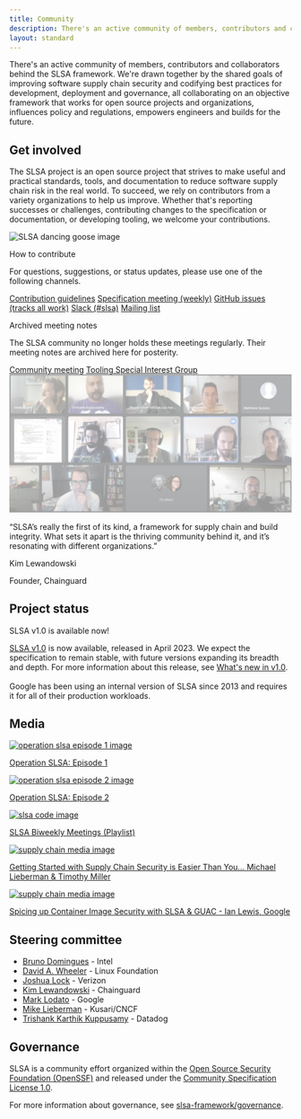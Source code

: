 ```yaml
---
title: Community
description: There's an active community of members, contributors and collaborators behind the SLSA framework. We're drawn together by the shared goals of improving software supply chain security and codifying best practices for development, deployment and governance, all collaborating on an objective framework that works for open source projects and organizations, influences policy and regulations, empowers engineers and builds for the future. Learn about and get involved in the SLSA community.
layout: standard
---
```


There's an active community of members, contributors and collaborators behind
the SLSA framework. We're drawn together by the shared goals of improving
software supply chain security and codifying best practices for development,
deployment and governance, all collaborating on an objective framework that
works for open source projects and organizations, influences policy and
regulations, empowers engineers and builds for the future.

<section class="section bg-white flex flex-col justify-center items-center">
    <div class="wrapper inner w-full">

<div class="flex flex-wrap md:flex-nowrap gap-4">
<div>
<div class="h2 -mt-16 mb-8">

## Get involved

</div>

The SLSA project is an open source project that strives to make useful and
practical standards, tools, and documentation to reduce software supply chain
risk in the real world. To succeed, we rely on contributors from a variety
organizations to help us improve. Whether that's reporting successes or
challenges, contributing changes to the specification or documentation, or
developing tooling, we welcome your contributions.

</div>

<img src="images/slsa-dancing-goose-logo.svg" alt="SLSA dancing goose image">

</div>
        <div class="flex flex-wrap w-6/7 mt-8 mx-auto md:-ml-5 clear-both">
            <div class="w-full md:w-1/2 getting_started_card md:pl-5 lg:mb-0 mb-8">
                <div class="bg-pastel-green h-full rounded-lg p-10">
                    <p class="h4 font-semibold mb-6">How to contribute</p>
                    <p>For questions, suggestions, or status updates, please use one of the following channels.</p>
                    <a target="_blank" href="https://github.com/slsa-framework/slsa/blob/main/CONTRIBUTING.md" class="cta-link mt-6 font-semibold h5">Contribution guidelines</a>
                    <a target="_blank" href="notes/specification" class="cta-link mt-6 font-semibold h5">Specification meeting (weekly)</a>
                    <a target="_blank" href="https://github.com/slsa-framework/slsa/issues" class="cta-link mt-6 font-semibold h5">GitHub issues (tracks all work)</a>
                    <a target="_blank" href="https://slack.openssf.org/" class="cta-link mt-6 font-semibold h5" title="#slsa">Slack (#slsa)</a>
                    <a target="_blank" href="https://groups.google.com/g/slsa-discussion" class="cta-link mt-6 font-semibold h5">Mailing list</a>
                </div>
            </div>
     <div class="w-full md:w-1/2 getting_started_card md:pl-5 lg:mb-0 mb-8">
                <div class="bg-pastel-green h-full rounded-lg p-10">
                    <p class="h4 font-semibold mb-6">Archived meeting notes</p>
                    <p>The SLSA community no longer holds these meetings regularly. Their meeting notes are archived here for posterity.</p>
                    <a href="notes/community" class="cta-link mt-6 font-semibold h5">Community meeting</a>
                    <a href="notes/tooling" class="cta-link mt-6 font-semibold h5">Tooling Special Interest Group</a>
                </div>
            </div>
        </div>
    </div>
</section>
<section class="section relative bg-green-transparent flex justify-center items-center overflow-hidden">
    <img class="object-cover absolute w-full h-full z-0" src="images/community-bg.png" alt="Community background image">
    <div class="wrapper">
        <div class="bg-light-green h-full rounded-lg p-10 relative z-1 lg:w-2/3 mx-auto">
            <p class="font-bold h3 mb-6">“SLSA’s really the first of its kind, a framework for supply chain and build integrity. What sets it apart is the thriving community behind it, and it’s resonating with different organizations.”</p>
            <p class="font-semibold h4 mb-0.5">Kim Lewandowski</p>
            <p class="font-regular">Founder, Chainguard</p>
        </div>
    </div>
</section>
<section class="section bg-green-dark flex justify-center items-center">
    <div class="wrapper inner w-full">
        <div class="md:flex justify-between items-start text-white">
            <div class="text w-full md:w-1/3">
<div class="h2 p-0 -mt-16 mb-8 md:mb-0">

## Project status

</div>
            </div>
            <div class="w-full md:w-1/2">
                <div class="rounded-lg text-green p-5 border border-green-400 inline-block mb-8 h4">SLSA v1.0 is available now!</div>
                <p>
                <a href="spec/v1.0/">SLSA v1.0</a> is now available, released in April 2023.
                We expect the specification to remain stable, with future versions expanding its breadth and depth.
                For more information about this release, see <a href="/spec/v1.0/whats-new">What's new in v1.0</a>.
                <br><br>
Google has been using an internal version of SLSA since 2013 and requires it for all of their production workloads.</p>
            </div>
        </div>
    </div>
</section>
<section class="section bg-pastel-green">
    <div class="wrapper inner w-full">
        <div class="flex flex-col justify-center items-center mb-8 w-2/3 mx-auto md:pl-5">
<div class="h2 -mt-16 -mb-4">

## Media

</div>
        </div>
        <div class="flex flex-wrap justify-start items-start mb-16 md:-ml-5">
            <a href="https://youtu.be/S_MXbt0p_pg" class="w-full lg:w-1/2 md:pl-5 pb-16">
                <img class="mx-auto w-full" src="https://img.youtube.com/vi/S_MXbt0p_pg/0.jpg" alt="operation slsa episode 1 image">
                <p class="text-green-darker font-bold h5 mt-4">Operation SLSA: Episode 1</p>
            </a>
            <a href="https://youtu.be/DNCrK22uE4U" class="w-full lg:w-1/2 md:pl-5 pb-16">
                <img class="mx-auto w-full" src="https://img.youtube.com/vi/DNCrK22uE4U/0.jpg" alt="operation slsa episode 2 image">
                <p class="text-green-darker font-bold h5 mt-4">Operation SLSA: Episode 2</p>
            </a>
            <a href="https://youtube.com/playlist?list=PLVl2hFL_zAh9sw-wib4W6A14i6DnBTod7" class="w-full lg:w-1/2 md:pl-5">
                <img class="mx-auto w-full" src="https://img.youtube.com/vi/DxAyP1QVYXc/0.jpg" alt="slsa code image">
                <p class="text-green-darker font-bold h5 mt-4">SLSA Biweekly Meetings (Playlist)</p>
            </a>
            <a href="https://youtu.be/aS_FKrCLh8o" class="w-full lg:w-1/2 md:pl-5">
                <img class="mx-auto w-full" src="https://img.youtube.com/vi/aS_FKrCLh8o/0.jpg" alt="supply chain media image">
                <p class="text-green-darker font-bold h5 mt-4">Getting Started with Supply Chain Security is Easier Than You... Michael Lieberman & Timothy Miller</p>
            </a>
             <a href="https://youtu.be/32IhwdAe0yI" class="w-full lg:w-1/2 md:pl-5">
                <img class="mx-auto w-full" src="https://img.youtube.com/vi/32IhwdAe0yI/0.jpg" alt="supply chain media image">
                <p class="text-green-darker font-bold h5 mt-4">Spicing up Container Image Security with SLSA & GUAC - Ian Lewis, Google</p>
            </a>
        </div>
    </div>
</section>
<section class="section bg-white flex justify-center items-center">
    <div class="wrapper inner w-full">
        <div class="md:flex justify-between items-start mb-16">
            <div class="text w-full md:w-1/2">
<div class="h2 p-0 -mt-16 mb-8">

## Steering committee

</div>
            </div>
            <div class="w-full md:w-1/2">
                <div class="bg-pastel-green h-full rounded-lg p-10">
                    <ul>
                        <li class="mb-2"><a target="_blank" class="font-bold text-green-darker" href="https://github.com/brunodom">Bruno Domingues</a> - Intel</li>
                        <li class="mb-2"><a target="_blank" class="font-bold text-green-darker" href="https://github.com/david-a-wheeler">David A. Wheeler</a> - Linux Foundation</li>
                        <li class="mb-2"><a target="_blank" class="font-bold text-green-darker" href="https://github.com/joshuagl">Joshua Lock</a> - Verizon</li>
                        <li class="mb-2"><a target="_blank" class="font-bold text-green-darker" href="https://github.com/kimsterv">Kim Lewandowski</a> - Chainguard</li>
                        <li class="mb-2"><a target="_blank" class="font-bold text-green-darker" href="https://github.com/MarkLodato">Mark Lodato</a> - Google</li>
                        <li class="mb-2"><a target="_blank" class="font-bold text-green-darker" href="https://github.com/mlieberman85">Mike Lieberman</a> - Kusari/CNCF</li>
                        <li class="mb-2"><a target="_blank" class="font-bold text-green-darker" href="https://github.com/trishankatdatadog">Trishank Karthik Kuppusamy</a> - Datadog</li>
                    </ul>
                </div>
            </div>
        </div>
        <div class="md:flex justify-between items-start mb-16">
            <div class="text w-full md:w-1/2">
<div class="h2 p-0 mb-8 md:-mt-16">

## Governance

</div>
            </div>
            <div class="w-full md:w-1/2">
                <div class="bg-pastel-green h-full rounded-lg p-10">

SLSA is a community effort organized within the
[Open Source Security Foundation (OpenSSF)](https://openssf.org) and released
under the
[Community Specification License 1.0](https://github.com/slsa-framework/governance/blob/main/1._Community_Specification_License-v1.md).

For more information about governance, see
[slsa-framework/governance](https://github.com/slsa-framework/governance).

</div>
            </div>
        </div>
    </div>
</section>

